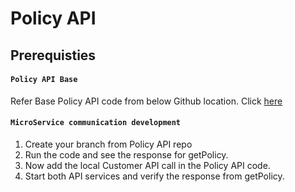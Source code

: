 # Policy API

## Prerequisties

#### **`Policy API Base`**
Refer Base Policy API code from below Github location.
     Click [here](https://github.com/acc-trainings/policy-api) 

#### **`MicroService communication development `**
1.	Create your branch from Policy API repo
2.	Run the code and see the response for getPolicy.
3.	Now add the local Customer API call in the Policy API code. 
3.	Start both API services and verify the response from getPolicy. 




